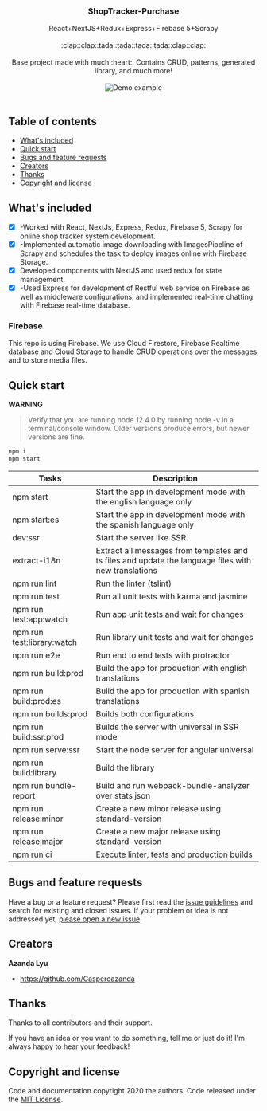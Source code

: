 <p align="center">
  <h3 align="center"> ShopTracker-Purchase</h3>

  <p align="center">
    React+NextJS+Redux+Express+Firebase 5+Scrapy
    <br>
    <br>
    :clap::clap::tada::tada::tada::tada::clap::clap:
    <br>
    <br>
    Base project made with much :heart:. Contains CRUD, patterns, generated library, and much more!
    <br>
    <br>
    <img src="https://github.com/Casperoazanda/gif/blob/main/1.gif" alt="Demo example"/>
    <br>
    <br>
  </p>
</p>

## Table of contents

- [What's included](#whats-included)
- [Quick start](#quick-start)
- [Bugs and feature requests](#bugs-and-feature-requests)
- [Creators](#creators)
- [Thanks](#thanks)
- [Copyright and license](#copyright-and-license)

## What's included

- [x] -Worked with React, NextJs, Express, Redux, Firebase 5, Scrapy for online shop tracker system development.
- [x] -Implemented automatic image downloading with ImagesPipeline of Scrapy and schedules the task to deploy images online with Firebase Storage.
- [x] Developed components with NextJS and used redux for state management.
- [x] -Used Express for development of Restful web service on Firebase as well as middleware configurations, and implemented real-time chatting with Firebase real-time database.

### Firebase

This repo is using Firebase. We use Cloud Firestore, Firebase Realtime database and Cloud Storage to handle CRUD operations over
the messages and to store media files.

## Quick start

**WARNING**

> Verify that you are running node 12.4.0 by running node -v in a terminal/console window. Older
> versions produce errors, but newer versions are fine.

```bash
npm i
npm start
```

| Tasks                      | Description                                                                                          |
| -------------------------- | ---------------------------------------------------------------------------------------------------- |
| npm start                  | Start the app in development mode with the english language only                                     |
| npm start:es               | Start the app in development mode with the spanish language only                                     |
| dev:ssr                    | Start the server like SSR                                                                            |
| extract-i18n               | Extract all messages from templates and ts files and update the language files with new translations |
| npm run lint               | Run the linter (tslint)                                                                              |
| npm run test               | Run all unit tests with karma and jasmine                                                            |
| npm run test:app:watch     | Run app unit tests and wait for changes                                                              |
| npm run test:library:watch | Run library unit tests and wait for changes                                                          |
| npm run e2e                | Run end to end tests with protractor                                                                 |
| npm run build:prod         | Build the app for production with english translations                                               |
| npm run build:prod:es      | Build the app for production with spanish translations                                               |
| npm run builds:prod        | Builds both configurations                                                                           |
| npm run build:ssr:prod     | Builds the server with universal in SSR mode                                                         |
| npm run serve:ssr          | Start the node server for angular universal                                                          |
| npm run build:library      | Build the library                                                                                    |
| npm run bundle-report      | Build and run webpack-bundle-analyzer over stats json                                                |
| npm run release:minor      | Create a new minor release using standard-version                                                    |
| npm run release:major      | Create a new major release using standard-version                                                    |
| npm run ci                 | Execute linter, tests and production builds                                                       
## Bugs and feature requests

Have a bug or a feature request? Please first read the
[issue guidelines](https://github.com/Casperoazanda/ShopTracker-Purchase/blob/master/CONTRIBUTING.md)
and search for existing and closed issues. If your problem or idea is not addressed yet,
[please open a new issue](https://github.com/Casperoazanda/ShopTracker-Purchase/issues/new).

## Creators

**Azanda Lyu**

- <https://github.com/Casperoazanda>

## Thanks

Thanks to all contributors and their support.

If you have an idea or you want to do something, tell me or just do it! I'm always happy to hear
your feedback!

## Copyright and license

Code and documentation copyright 2020 the authors. Code released under the
[MIT License](https://github.com/Ismaestro/angular9-example-app/blob/master/LICENSE).
